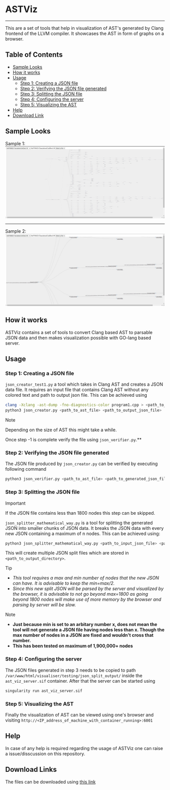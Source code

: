 # ASTViz
---

This are a set of tools that help in visualization of AST's generated by Clang frontend of the LLVM compiler. It showcases the AST in form of graphs on a browser.
                                                   
## Table of Contents

+ [Sample Looks](https://github.com/CDAC-SSDG/Tools/blob/main/ASTViz/README.md#sample-looks) 
+ [How it works](https://github.com/CDAC-SSDG/Tools/blob/main/ASTViz/Readme.md#how-it-works)
+ [Usage](https://github.com/CDAC-SSDG/Tools/blob/main/ASTViz/Readme.md#usage)
  * [Step 1: Creating a JSON file](https://github.com/CDAC-SSDG/Tools/blob/main/ASTViz/Readme.md#step-2-verifying-the-json-file-generated)
  * [Step 2: Verifying the JSON file generated](https://github.com/CDAC-SSDG/Tools/blob/main/ASTViz/Readme.md#step-1-verifying-the-json-file-generated)
  * [Step 3: Splitting the JSON file](https://github.com/CDAC-SSDG/Tools/blob/main/ASTViz/Readme.md#step-3-splitting-the-json-file)
  * [Step 4: Configuring the server](https://github.com/CDAC-SSDG/Tools/blob/main/ASTViz/Readme.md#step-4-configuring-the-server)
  * [Step 5: Visualizing the AST](https://github.com/CDAC-SSDG/Tools/blob/main/ASTViz/Readme.md#step-5-visualizing-the-ast)
+ [Help](https://github.com/CDAC-SSDG/Tools/blob/main/ASTViz/Readme.md#help)
+ [Download Link](https://github.com/CDAC-SSDG/Tools/blobl/main/ASTViz/Readme.md#download-link)

## Sample Looks

Sample 1:
![Screenshot1 for ASTViz](ASTViz-example1.jpg "ASTViz Example 1")

---

Sample 2:
![Screenshot2 for ASTViz](ASTViz-example2.jpg "ASTViz Example 2")

## How it works

ASTViz contains a set of tools to convert Clang based AST to parsable JSON data and then makes visualization possible with GO-lang based server.

## Usage

### Step 1: Creating a JSON file

`json_creator_test1.py` a tool which takes in Clang AST and creates a JSON data file. It requires an input file that contains Clang AST without any colored text and path to output json file. This can be achieved using

```bash
clang -Xclang -ast-dump -fno-diagnostics-color program1.cpp > <path_to_ast_file>
python3 json_creator.py <path_to_ast_file> <path_to_output_json_file>
```

> [!NOTE]
> Depending on the size of AST this might take a while.

Once step -1 is complete verify the file using `json_verifier.py`.**

### Step 2: Verifying the JSON file generated

The JSON file produced by `json_creator.py` can be verified by executing following command

```bash
python3 json_verifier.py <path_to_ast_file> <path_to_generated_json_file>
```
### Step 3: Splitting the JSON file

> [!IMPORTANT]
> If the JSON file contains less than 1800 nodes this step can be skipped.

`json_splitter_mathematical_way.py` is a tool for splitting the generated JSON into smaller chunks of JSON data. It breaks the JSON data with every new JSON containing a maximum of n nodes. This can be achieved using:

```bash
python3 json_splitter_mathematical_way.py <path_to_input_json_file> <path_to_output_directory> <max_number_of_nodes_allowed> <min_number_of_nodes>
```

This will create multiple JSON split files which are stored in `<path_to_output_directory>`.

> [!TIP]
> + *This tool requires a max and min number of nodes that the new JSON can have. It is advisable to keep the min=max/2.*
> + *Since this new split JSON will be parsed by the server and visualized by the browser, it is advisable to not go beyond max=1800 as going beyond 1800 nodes will make use of more memory by the browser and parsing by server will be slow.*

> [!NOTE]
> + **Just because min is set to an arbitary number x, does not mean the tool will not generate a JSON file having nodes less than x. Though the max number of nodes in a JSON are fixed and wouldn't cross that number.**
> + **This has been tested on maximum of 1,900,000+ nodes**

### Step 4: Configuring the server

The JSON files generated in step 3 needs to be copied to path `/var/www/html/visualiser/testing/json_split_output/` inside the `ast_viz_server.sif` container. After that the server can be started using

```bash
singularity run ast_viz_server.sif
```
### Step 5: Visualizing the AST 
Finally the visualization of AST can be viewed using one's browser and visiting `http://<IP_address_of_machine_with_container_running>:6001`


## Help

In case of any help is required regarding the usage of ASTViz one can raise a issue/disscussion on this repository.

## Download Links

The files can be downloaded using [this link](https://ssdg.cdacb.in:5000/)
